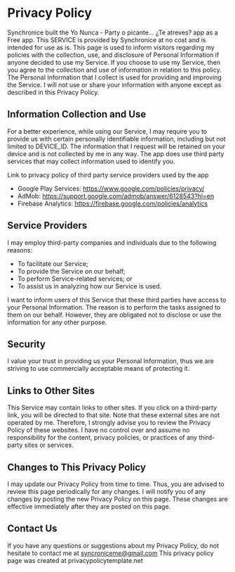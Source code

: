 
# Privacy Policy

Synchronice built the Yo Nunca - Party o picante... ¿Te atreves? app as a Free app. This SERVICE is provided by Synchronice at no cost and is intended for use as is.
This page is used to inform visitors regarding my policies with the collection, use, and disclosure of Personal Information if anyone decided to use my Service.
If you choose to use my Service, then you agree to the collection and use of information in relation to this policy. The Personal Information that I collect is used for providing and improving the Service. I will not use or share your information with anyone except as described in this Privacy Policy.

## Information Collection and Use
For a better experience, while using our Service, I may require you to provide us with certain personally identifiable information, including but not limited to DEVICE_ID. The information that I request will be retained on your device and is not collected by me in any way.
The app does use third party services that may collect information used to identify you.

Link to privacy policy of third party service providers used by the app
*	Google Play Services: https://www.google.com/policies/privacy/
*	AdMob: https://support.google.com/admob/answer/6128543?hl=en
*	Firebase Analytics: https://firebase.google.com/policies/analytics

## Service Providers
I may employ third-party companies and individuals due to the following reasons:
* To facilitate our Service;
*	To provide the Service on our behalf;
*	To perform Service-related services; or
*	To assist us in analyzing how our Service is used.

I want to inform users of this Service that these third parties have access to your Personal Information. The reason is to perform the tasks assigned to them on our behalf. However, they are obligated not to disclose or use the information for any other purpose.

## Security
I value your trust in providing us your Personal Information, thus we are striving to use commercially acceptable means of protecting it.

## Links to Other Sites
This Service may contain links to other sites. If you click on a third-party link, you will be directed to that site. Note that these external sites are not operated by me. Therefore, I strongly advise you to review the Privacy Policy of these websites. I have no control over and assume no responsibility for the content, privacy policies, or practices of any third-party sites or services.

## Changes to This Privacy Policy
I may update our Privacy Policy from time to time. Thus, you are advised to review this page periodically for any changes. I will notify you of any changes by posting the new Privacy Policy on this page. These changes are effective immediately after they are posted on this page.

## Contact Us
If you have any questions or suggestions about my Privacy Policy, do not hesitate to contact me at syncroniceme@gmail.com
This privacy policy page was created at privacypolicytemplate.net
